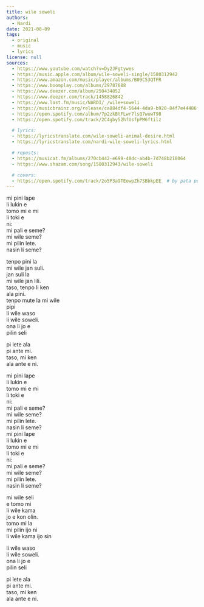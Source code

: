 ```yaml
---
title: wile soweli
authors:
  - Nardi
date: 2021-08-09
tags:
  - original
  - music
  - lyrics
license: null
sources:
  - https://www.youtube.com/watch?v=Dy2JFgtywes
  - https://music.apple.com/album/wile-soweli-single/1580312942
  - https://www.amazon.com/music/player/albums/B09C53QTFR
  - https://www.boomplay.com/albums/29787688
  - https://www.deezer.com/album/250434852
  - https://www.deezer.com/track/1458826842
  - https://www.last.fm/music/NARDI/_/wile+soweli
  - https://musicbrainz.org/release/ca884df4-5644-4da9-b920-84f7e44486f0
  - https://open.spotify.com/album/7p2zkBtFLwr7lsQ7wuwT98
  - https://open.spotify.com/track/2C4gby52hfUsfpPM6ftilz

  # lyrics:
  - https://lyricstranslate.com/wile-soweli-animal-desire.html
  - https://lyricstranslate.com/nardi-wile-soweli-lyrics.html

  # reposts:
  - https://musicat.fm/albums/270cb442-e699-48dc-ab4b-7d748b218064
  - https://www.shazam.com/song/1580312943/wile-soweli

  # covers:
  - https://open.spotify.com/track/2o5P3a9TEowpZh7SBbkpEE  # by pata powe
---
```


mi pini lape  \
li lukin e  \
tomo mi e mi  \
li toki e   \
ni:  \
mi pali e seme?  \
mi wile seme?  \
mi pilin lete.  \
nasin li seme?

tenpo pini la  \
mi wile jan suli.  \
jan suli la   \
mi wile jan lili.  \
taso, tenpo li ken   \
ala pini.  \
tenpo mute la mi wile  \
pipi  \
li wile waso  \
li wile soweli.  \
ona li jo e  \
pilin seli

pi lete ala  \
pi ante mi.  \
taso, mi ken  \
ala ante e ni.

mi pini lape  \
li lukin e  \
tomo mi e mi  \
li toki e   \
ni:  \
mi pali e seme?  \
mi wile seme?  \
mi pilin lete.  \
nasin li seme?  \
mi pini lape  \
li lukin e  \
tomo mi e mi  \
li toki e   \
ni:  \
mi pali e seme?  \
mi wile seme?  \
mi pilin lete.  \
nasin li seme?

mi wile seli  \
e tomo mi  \
li wile kama   \
jo e kon olin.  \
tomo mi la  \
mi pilin ijo ni  \
li wile kama ijo sin

li wile waso  \
li wile soweli.  \
ona li jo e  \
pilin seli

pi lete ala  \
pi ante mi.  \
taso, mi ken   \
ala ante e ni.
